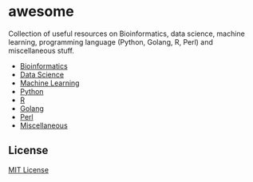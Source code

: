 # awesome

Collection of useful resources on Bioinformatics, data science,
machine learning, programming language (Python, Golang, R, Perl)
and miscellaneous stuff.

- [Bioinformatics](https://github.com/shenwei356/awesome/blob/master/bioinformatics.md)
- [Data Science](https://github.com/shenwei356/awesome/blob/master/data-science.md)
- [Machine Learning](https://github.com/shenwei356/awesome/blob/master/machine-learning.md)
- [Python](https://github.com/shenwei356/awesome/blob/master/python.md)
- [R](https://github.com/shenwei356/awesome/blob/master/r.md)
- [Golang](https://github.com/shenwei356/awesome/blob/master/golang.md)
- [Perl](https://github.com/shenwei356/awesome/blob/master/perl.md)
- [Miscellaneous](https://github.com/shenwei356/awesome/blob/master/misc.md)

## License

[MIT License](https://github.com/shenwei356/awesome/blob/master/LICENSE)

